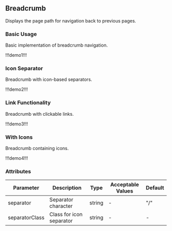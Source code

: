 ## Breadcrumb

Displays the page path for navigation back to previous pages.

### Basic Usage

Basic implementation of breadcrumb navigation.

!!!demo1!!!

### Icon Separator

Breadcrumb with icon-based separators.

!!!demo2!!!

### Link Functionality

Breadcrumb with clickable links.

!!!demo3!!!

### With Icons

Breadcrumb containing icons.

!!!demo4!!!

### Attributes

| Parameter | Description | Type | Acceptable Values | Default |
| ------ | ------------------------------------------------------------ | ------------- | ------------------------------------------- | ------ |
| separator | Separator character | string | - | "/" |
| separatorClass | Class for icon separator | string | - | - |